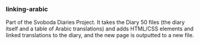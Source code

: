 ### linking-arabic
Part of the Svoboda Diaries Project. It takes the Diary 50 files (the diary itself and a table of Arabic translations) and adds HTML/CSS elements and linked translations to the diary, and the new page is outputted to a new file.
